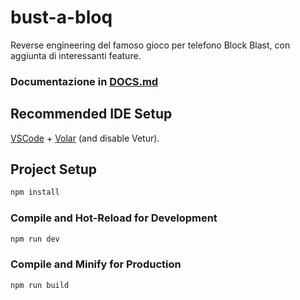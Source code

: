 # bust-a-bloq

Reverse engineering del famoso gioco per telefono Block Blast, con aggiunta di interessanti feature.

### Documentazione in [DOCS.md](./DOCS.md)

## Recommended IDE Setup

[VSCode](https://code.visualstudio.com/) + [Volar](https://marketplace.visualstudio.com/items?itemName=Vue.volar) (and disable Vetur).

## Project Setup

```sh
npm install
```

### Compile and Hot-Reload for Development

```sh
npm run dev
```

### Compile and Minify for Production

```sh
npm run build
```